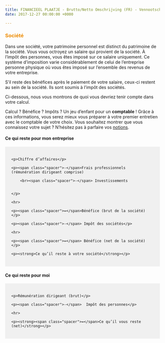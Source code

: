 ```yaml
---
title: FINANCIEEL PLAATJE - Brutto/Netto Omschrijving (FR) - Vennootschap
date: 2017-12-27 00:00:00 +0000

---
```

<h3>Société</h3>

Dans une société, votre patrimoine personnel est distinct du patrimoine de la société. Vous vous octroyez un salaire qui provient de la société. À l’impôt des personnes, vous êtes imposé sur ce salaire uniquement. Ce système d’imposition varie considérablement de celui de l’entreprise personne physique où vous êtes imposé sur l’ensemble des revenus de votre entreprise.

S’il reste des bénéfices après le paiement de votre salaire, ceux-ci restent au sein de la société. Ils sont soumis à l’impôt des sociétés.

Ci-dessous, nous vous montrons de quoi vous devriez tenir compte dans votre calcul.

Calcul ? Bénéfice ? Impôts ? Un jeu d’enfant pour un **comptable** ! Grâce à ces informations, vous serez mieux vous préparer à votre premier entretien avec le comptable de votre choix. Vous souhaitez montrer que vous connaissez votre sujet ? N’hésitez pas à parfaire vos [notions](https://www.xerius.be/fr-be/drive/ondernemingsvorm/ondernemingsvorm-onbepaald/begrippen).

<h4>Ce qui reste pour mon entreprise</h4>

<style> .netto-box{position:relative;padding:20px;margin-left:40px;margin:0 auto;background-color:#F0F0F0;} .netto-box p,h2,h1{margin-left:20px;} .netto-box .spacer{position:absolute;left:20px;} h3 {color: #ed8b00;} </style>

<div class="netto-box">

    <p>Chiffre d’affaires</p>
    
    <p><span class="spacer">-</span>Frais professionnels (rémunération dirigeant comprise)
    
    	<br><span class="spacer">-</span> Investissements
    
    
    </p>
    
    <hr>
    
    <p><span class="spacer">=</span>Bénéfice (brut de la société)</p>
    
    <p><span class="spacer">-</span> Impôt des sociétés</p>
    
    <hr>
    
    <p><span class="spacer">=</span> Bénéfice (net de la société)</p>
    
    <p><strong>Ce qu’il reste à votre société</strong></p>

</div> <h4>Ce qui reste pour moi</h4>

<div class="netto-box">

    <p>Rémunération dirigeant (brut)</p>
    
    <p><span class="spacer">-</span>  Impôt des personnes</p>
    
    <hr>
    
    <p><strong><span class="spacer">=</span>Ce qu’il vous reste (net)</strong></p>

</div>